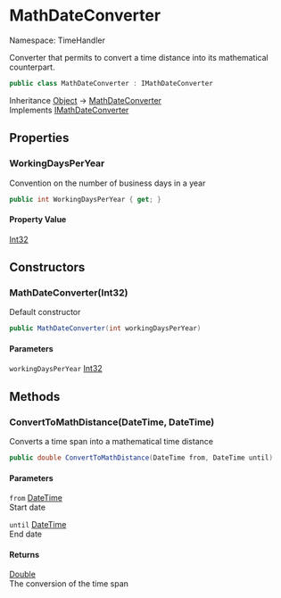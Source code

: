 # MathDateConverter

Namespace: TimeHandler

Converter that permits to convert a time distance into its mathematical counterpart.

```csharp
public class MathDateConverter : IMathDateConverter
```

Inheritance [Object](https://docs.microsoft.com/en-us/dotnet/api/system.object) → [MathDateConverter](./timehandler.mathdateconverter.md)<br>
Implements [IMathDateConverter](./timehandler.imathdateconverter.md)

## Properties

### **WorkingDaysPerYear**

Convention on the number of business days in a year

```csharp
public int WorkingDaysPerYear { get; }
```

#### Property Value

[Int32](https://docs.microsoft.com/en-us/dotnet/api/system.int32)<br>

## Constructors

### **MathDateConverter(Int32)**

Default constructor

```csharp
public MathDateConverter(int workingDaysPerYear)
```

#### Parameters

`workingDaysPerYear` [Int32](https://docs.microsoft.com/en-us/dotnet/api/system.int32)<br>

## Methods

### **ConvertToMathDistance(DateTime, DateTime)**

Converts a time span into a mathematical time distance

```csharp
public double ConvertToMathDistance(DateTime from, DateTime until)
```

#### Parameters

`from` [DateTime](https://docs.microsoft.com/en-us/dotnet/api/system.datetime)<br>
Start date

`until` [DateTime](https://docs.microsoft.com/en-us/dotnet/api/system.datetime)<br>
End date

#### Returns

[Double](https://docs.microsoft.com/en-us/dotnet/api/system.double)<br>
The conversion of the time span
